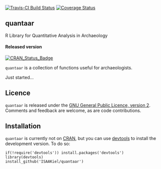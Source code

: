 [![Travis-CI Build Status](https://travis-ci.org/ISAAKiel/quantaar.svg?branch=master)](https://travis-ci.org/ISAAKiel/quantaar) [![Coverage Status](https://img.shields.io/codecov/c/github/ISAAKiel/quantaar/master.svg)](https://codecov.io/github/ISAAKiel/quantaar?branch=master)

quantaar
--------

R Library for Quantitative Analysis in Archaeology

#### Released version

[![CRAN\_Status\_Badge](http://www.r-pkg.org/badges/version/quantaar)](http://cran.r-project.org/package=quantaar)

`quantaar` is a collection of functions useful for archaeologists.

Just started...

Licence
-------

`quantaar` is released under the [GNU General Public Licence, version 2](http://www.r-project.org/Licenses/GPL-2). Comments and feedback are welcome, as are code contributions.

Installation
------------

`quantaar` is currently not on [CRAN](http://cran.r-project.org/), but you can use [devtools](http://cran.r-project.org/web/packages/devtools/index.html) to install the development version. To do so:

    if(!require('devtools')) install.packages('devtools')
    library(devtools)
    install_github('ISAAKiel/quantaar')
